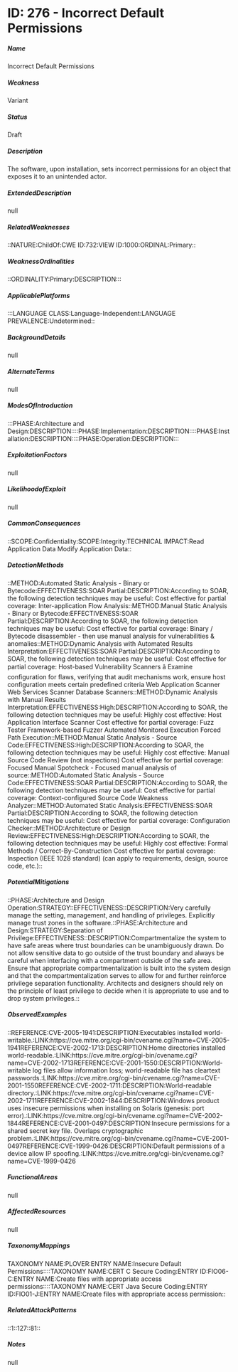 # ID: 276 - Incorrect Default Permissions
<h5>Name</h5>Incorrect Default Permissions
<h5>Weakness</h5>Variant
<h5>Status</h5>Draft
<h5>Description</h5>The software, upon installation, sets incorrect permissions for an object that exposes it to an unintended actor.
<h5>ExtendedDescription</h5>null
<h5>RelatedWeaknesses</h5>::NATURE:ChildOf:CWE ID:732:VIEW ID:1000:ORDINAL:Primary::
<h5>WeaknessOrdinalities</h5>::ORDINALITY:Primary:DESCRIPTION:::
<h5>ApplicablePlatforms</h5>:::LANGUAGE CLASS:Language-Independent:LANGUAGE PREVALENCE:Undetermined::
<h5>BackgroundDetails</h5>null
<h5>AlternateTerms</h5>null
<h5>ModesOfIntroduction</h5>:::PHASE:Architecture and Design:DESCRIPTION::::PHASE:Implementation:DESCRIPTION::::PHASE:Installation:DESCRIPTION::::PHASE:Operation:DESCRIPTION:::
<h5>ExploitationFactors</h5>null
<h5>LikelihoodofExploit</h5>null
<h5>CommonConsequences</h5>::SCOPE:Confidentiality:SCOPE:Integrity:TECHNICAL IMPACT:Read Application Data Modify Application Data::
<h5>DetectionMethods</h5>::METHOD:Automated Static Analysis - Binary or Bytecode:EFFECTIVENESS:SOAR Partial:DESCRIPTION:According to SOAR, the following detection techniques may be useful: Cost effective for partial coverage: Inter-application Flow Analysis::METHOD:Manual Static Analysis - Binary or Bytecode:EFFECTIVENESS:SOAR Partial:DESCRIPTION:According to SOAR, the following detection techniques may be useful: Cost effective for partial coverage: Binary / Bytecode disassembler - then use manual analysis for vulnerabilities & anomalies::METHOD:Dynamic Analysis with Automated Results Interpretation:EFFECTIVENESS:SOAR Partial:DESCRIPTION:According to SOAR, the following detection techniques may be useful: Cost effective for partial coverage: Host-based Vulnerability Scanners â Examine configuration for flaws, verifying that audit mechanisms work, ensure host configuration meets certain predefined criteria Web Application Scanner Web Services Scanner Database Scanners::METHOD:Dynamic Analysis with Manual Results Interpretation:EFFECTIVENESS:High:DESCRIPTION:According to SOAR, the following detection techniques may be useful: Highly cost effective: Host Application Interface Scanner Cost effective for partial coverage: Fuzz Tester Framework-based Fuzzer Automated Monitored Execution Forced Path Execution::METHOD:Manual Static Analysis - Source Code:EFFECTIVENESS:High:DESCRIPTION:According to SOAR, the following detection techniques may be useful: Highly cost effective: Manual Source Code Review (not inspections) Cost effective for partial coverage: Focused Manual Spotcheck - Focused manual analysis of source::METHOD:Automated Static Analysis - Source Code:EFFECTIVENESS:SOAR Partial:DESCRIPTION:According to SOAR, the following detection techniques may be useful: Cost effective for partial coverage: Context-configured Source Code Weakness Analyzer::METHOD:Automated Static Analysis:EFFECTIVENESS:SOAR Partial:DESCRIPTION:According to SOAR, the following detection techniques may be useful: Cost effective for partial coverage: Configuration Checker::METHOD:Architecture or Design Review:EFFECTIVENESS:High:DESCRIPTION:According to SOAR, the following detection techniques may be useful: Highly cost effective: Formal Methods / Correct-By-Construction Cost effective for partial coverage: Inspection (IEEE 1028 standard) (can apply to requirements, design, source code, etc.)::
<h5>PotentialMitigations</h5>::PHASE:Architecture and Design Operation:STRATEGY::EFFECTIVENESS::DESCRIPTION:Very carefully manage the setting, management, and handling of privileges. Explicitly manage trust zones in the software.::PHASE:Architecture and Design:STRATEGY:Separation of Privilege:EFFECTIVENESS::DESCRIPTION:Compartmentalize the system to have safe areas where trust boundaries can be unambiguously drawn. Do not allow sensitive data to go outside of the trust boundary and always be careful when interfacing with a compartment outside of the safe area. Ensure that appropriate compartmentalization is built into the system design and that the compartmentalization serves to allow for and further reinforce privilege separation functionality. Architects and designers should rely on the principle of least privilege to decide when it is appropriate to use and to drop system privileges.::
<h5>ObservedExamples</h5>::REFERENCE:CVE-2005-1941:DESCRIPTION:Executables installed world-writable.:LINK:https://cve.mitre.org/cgi-bin/cvename.cgi?name=CVE-2005-1941REFERENCE:CVE-2002-1713:DESCRIPTION:Home directories installed world-readable.:LINK:https://cve.mitre.org/cgi-bin/cvename.cgi?name=CVE-2002-1713REFERENCE:CVE-2001-1550:DESCRIPTION:World-writable log files allow information loss; world-readable file has cleartext passwords.:LINK:https://cve.mitre.org/cgi-bin/cvename.cgi?name=CVE-2001-1550REFERENCE:CVE-2002-1711:DESCRIPTION:World-readable directory.:LINK:https://cve.mitre.org/cgi-bin/cvename.cgi?name=CVE-2002-1711REFERENCE:CVE-2002-1844:DESCRIPTION:Windows product uses insecure permissions when installing on Solaris (genesis: port error).:LINK:https://cve.mitre.org/cgi-bin/cvename.cgi?name=CVE-2002-1844REFERENCE:CVE-2001-0497:DESCRIPTION:Insecure permissions for a shared secret key file. Overlaps cryptographic problem.:LINK:https://cve.mitre.org/cgi-bin/cvename.cgi?name=CVE-2001-0497REFERENCE:CVE-1999-0426:DESCRIPTION:Default permissions of a device allow IP spoofing.:LINK:https://cve.mitre.org/cgi-bin/cvename.cgi?name=CVE-1999-0426
<h5>FunctionalAreas</h5>null
<h5>AffectedResources</h5>null
<h5>TaxonomyMappings</h5>TAXONOMY NAME:PLOVER:ENTRY NAME:Insecure Default Permissions::::TAXONOMY NAME:CERT C Secure Coding:ENTRY ID:FIO06-C:ENTRY NAME:Create files with appropriate access permissions::::TAXONOMY NAME:CERT Java Secure Coding:ENTRY ID:FIO01-J:ENTRY NAME:Create files with appropriate access permission::
<h5>RelatedAttackPatterns</h5>::1::127::81::
<h5>Notes</h5>null

